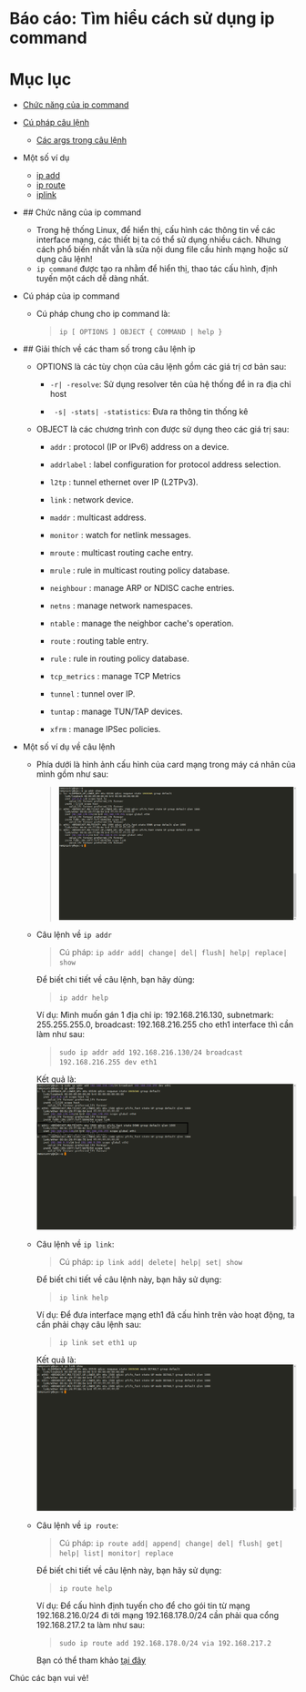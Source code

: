 # Báo cáo: Tìm hiểu cách sử dụng ip command


# Mục lục

- [Chức năng của ip command](#chucnang)
- [Cú pháp câu lệnh](#cuphap)
	+ [Các args trong câu lệnh](#options)
- Một số ví dụ
	+ [ip add](#ipaddr)
	+ [ip route](#iproute)
	+ [iplink](#iplink)



- <a name="chucnang">## Chức năng của ip command</a>

	+ Trong hệ thống Linux, để hiển thị, cấu hình các thông tin về các interface mạng, các thiết bị ta có thể sử dụng nhiều cách. Nhưng cách phổ biến nhất vẫn là sửa nội dung file cấu hình mạng hoặc sử dụng câu lệnh!
	+ `ip command` được tạo ra nhằm để hiển thị, thao tác cấu hình, định tuyến một cách dễ dàng nhất.


- <a name="cuphap">Cú pháp của ip command</a>

	+ Cú pháp chung cho ip command là:
		> `ip [ OPTIONS ] OBJECT { COMMAND | help }`


- <a name="options">## Giải thích về các tham số trong câu lệnh ip</a>
	
	+ OPTIONS là các tùy chọn của câu lệnh gồm các giá trị cơ bản sau:

		* `-r| -resolve`: Sử dụng resolver tên của hệ thống để in ra địa chỉ host
		
		* ` -s| -stats| -statistics`: Đưa ra thông tin thống kê

	+ OBJECT là các chương trình con được sử dụng theo các giá trị sau:
       * `addr` : protocol (IP or IPv6) address on a device.

       * `addrlabel` : label configuration for protocol address selection.

       * `l2tp`   : tunnel ethernet over IP (L2TPv3).

       * `link`   : network device.

       * `maddr` : multicast address.

       * `monitor` : watch for netlink messages.

       * `mroute` : multicast routing cache entry.

       * `mrule`  : rule in multicast routing policy database.

       * `neighbour` : manage ARP or NDISC cache entries.

       * `netns`  : manage network namespaces.

       * `ntable` : manage the neighbor cache's operation.

       * `route`  : routing table entry.

       * `rule`   : rule in routing policy database.

       * `tcp_metrics` : manage TCP Metrics

       * `tunnel` : tunnel over IP.

       * `tuntap` : manage TUN/TAP devices.

       * `xfrm`   : manage IPSec policies.


- Một số ví dụ về câu lệnh

	+ Phía dưới là hình ảnh cấu hình của card mạng trong máy cá nhân của mình gồm như sau:
		> ![ifconfig](../../images/TVBO/ip/ifconfig.png)

	+ <a name="ipaddr">Câu lệnh về `ip addr`</a>
		> Cú pháp: `ip addr add| change| del| flush| help| replace| show`

		Để biết chi tiết về câu lệnh, bạn hãy dùng:
		> `ip addr help`

		Ví dụ: Mình muốn gán 1 địa chỉ ip: 192.168.216.130, subnetmark: 255.255.255.0, broadcast: 192.168.216.255 cho eth1 interface thì cần làm như sau:

		> `sudo ip addr add 192.168.216.130/24 broadcast 192.168.216.255 dev eth1`

		Kết quả là:
		![ipaddr](../../images/TVBO/ip/ipaddr.png)

	+ <a name="iplink">Câu lệnh về `ip link`:</a>
		> Cú pháp: `ip link add| delete| help| set| show`

		Để biết chi tiết về câu lệnh này, bạn hãy sử dụng:
		> `ip link help`

		Ví dụ: Để đưa interface mạng eth1 đã cấu hình trên vào hoạt động, ta cần phải chạy câu lệnh sau:
		> `ip link set eth1 up`

		Kết quả là:
		![iplink](../../images/TVBO/ip/iplink.png)


	+ <a name="iproute">Câu lệnh về `ip route`:</a>
		> Cú pháp: `ip route add| append| change| del| flush| get| help| list| monitor| replace`

		Để biết chi tiết về câu lệnh này, bạn hãy sử dụng:
		> `ip route help`

		Ví dụ: Để cấu hình định tuyến cho để cho gói tin từ mạng 192.168.216.0/24 đi tới mạng 192.168.178.0/24 cần phải qua cổng 192.168.217.2 ta làm như sau:
		> `sudo ip route add 192.168.178.0/24 via 192.168.217.2`

		Bạn có thể tham khảo [tại đây](http://hocmang.net/2014/11/29/dinh-tuyen-tinh-tren-centos/)


Chúc các bạn vui vẻ!